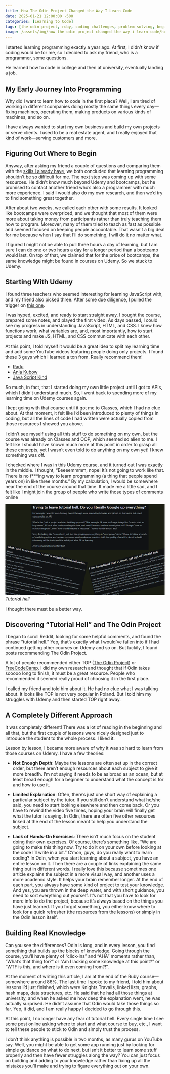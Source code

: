 ```yaml
---
title: How The Odin Project Changed the Way I Learn Code
date: 2025-01-21 12:00:00 -500
categories: [Learning to Code]
tags: [the odin project, ruby, coding challenges, problem solving, beginner programmer, coding motivation]     # TAG names should always be lowercase
image: /assets/img/how the odin project changed the way i learn code/how the odin project changed the way i learn code.png
---
```


I started learning programming exactly a year ago. At first, I didn’t know if coding would be for me, so I decided to ask my friend, who is a programmer, some questions. 

He learned how to code in college and then at university, eventually landing a job.

## My Early Journey Into Programming

Why did I want to learn how to code in the first place? Well, I am tired of working in different companies doing mostly the same things every day—fixing machines, operating them, making products on various kinds of machines, and so on. 

I have always wanted to start my own business and build my own projects or serve clients. I used to be a real estate agent, and I really enjoyed that kind of work—serving customers and more.

## Figuring Out Where to Begin

Anyway, after asking my friend a couple of questions and comparing them with the [skills I already have](https://codebyblazej.com/posts/why-learning-to-code-is-like-fixing-a-car/), we both concluded that learning programming shouldn’t be so difficult for me. The next step was coming up with some resources. He didn’t know much beyond Udemy and bootcamps, but he promised to contact another friend who’s also a programmer with much more experience. I said I would also do my own research, and then we’d try to find something great together.

After about two weeks, we called each other with some results. It looked like bootcamps were overpriced, and we thought that most of them were more about taking money from participants rather than truly teaching them how to program. Moreover, many of them tried to teach as fast as possible and seemed focused on keeping people accountable. That wasn’t a big deal for me because when I say that I’ll do something, I will do it no matter what.

I figured I might not be able to pull three hours a day of learning, but I am sure I can do one or two hours a day for a longer period than a bootcamp would last. On top of that, we claimed that for the price of bootcamps, the same knowledge might be found in courses on Udemy. So we stuck to Udemy.

## Starting With Udemy

I found three teachers who seemed interesting for learning JavaScript with, and my friend also picked three. After some due diligence, I pulled the trigger on [this one](https://www.udemy.com/course/javascript-the-complete-guide-2020-beginner-advanced/?couponCode=NEWYEARCAREER#instructor-2).

I was hyped, excited, and ready to start straight away. I bought the course, prepared some notes, and played the first video. As days passed, I could see my progress in understanding JavaScript, HTML, and CSS. I knew how functions work, what variables are, and, most importantly, how to start projects and make JS, HTML, and CSS communicate with each other.

At this point, I told myself it would be a great idea to split my learning time and add some YouTube videos featuring people doing only projects. I found these 3 guys which I learned a ton from. Really recommend them!

- [Radu](https://www.youtube.com/@Radu)
- [Ania Kubow](https://www.youtube.com/@aniakubow)
- [Java Script Kind](https://www.youtube.com/@JavaScriptKing)

So much, in fact, that I started doing my own little project until I got to APIs, which I didn’t understand much. So, I went back to spending more of my learning time on Udemy courses again.

I kept going with that course until it got me to Classes, which I had no clue about. At that moment, it felt like I’d been introduced to plenty of things in coding, but all the lines of code I had written were actually copied from those resources I showed you above. 

I didn’t see myself using all this stuff to do something on my own, but the course was already on Classes and OOP, which seemed so alien to me. I felt like I should have known much more at this point in order to grasp all these concepts, yet I wasn’t even told to do anything on my own yet! I knew something was off.

I checked where I was in this Udemy course, and it turned out I was exactly in the middle. I thought, “Eeeeemmmm, nope! It’s not going to work like that. There is no f***ing way to learn programming (a thing that people spend years on) in like three months.” By my calculation, I would be somewhere near the end of the course around that time.
It made me a little sad, and I felt like I might join the group of people who write those types of comments online 

![tutorial-hell](/assets/img/how%20the%20odin%20project%20changed%20the%20way%20i%20learn%20code/tutorial%20hell%20comments.png)_Tutorial hell_

I thought there must be a better way.

## Discovering “Tutorial Hell” and The Odin Project

I began to scroll Reddit, looking for some helpful comments, and found the phrase “tutorial hell.” Yep, that’s exactly what I would’ve fallen into if I had continued getting other courses on Udemy and so on. But luckily, I found posts recommending The Odin Project.

A lot of people recommended either TOP ([The Odin Project](https://www.theodinproject.com/dashboard)) or [FreeCodeCamp](https://www.freecodecamp.org/). I did my own research and thought that if Odin takes sooooo long to finish, it must be a great resource. People who recommended it seemed really proud of choosing it in the first place.

I called my friend and told him about it. He had no clue what I was talking about. It looks like TOP is not very popular in Poland. But I told him my struggles with Udemy and then started TOP right away.

## A Completely Different Approach

It was completely different! There was a lot of reading in the beginning and all that, but the first couple of lessons were nicely designed just to introduce the student to the whole process. I liked it.

Lesson by lesson, I became more aware of why it was so hard to learn from those courses on Udemy. I have a few theories:

- **Not Enough Depth**: 
Maybe the lessons are often set up in the correct order, but there aren’t enough resources about each subject to give it more breadth. I’m not saying it needs to be as broad as an ocean, but at least broad enough for a beginner to understand what the concept is for and how to use it.

- **Limited Explanation**:
Often, there’s just one short way of explaining a particular subject by the tutor. If you still don’t understand what he/she said, you need to start looking elsewhere and then come back. Or you have to rewind the video five times, hoping your brain will finally get what the tutor is saying. In Odin, there are often five other resources linked at the end of the lesson meant to help you understand the subject.

- **Lack of Hands-On Exercises**:
There isn’t much focus on the student doing their own exercises. Of course, there’s something like, “We are going to make this thing now. Try to do it on your own before looking at the code I’ll write in a bit.” C’mon, guys, do you really want to learn coding?
In Odin, when you start learning about a subject, you have an entire lesson on it. Then there are a couple of links explaining the same thing but in different words. I really love this because sometimes one article explains the subject in a more visual way, and another uses a more academic style. It helps your brain remember longer. At the end of each part, you always have some kind of project to test your knowledge. And yes, you are thrown in the deep water, and with short guidance, you need to sort everything out yourself.
It’s not that you have to look for more info to do the project, because it’s always based on the things you have just learned. If you forgot something, you either know where to look for a quick refresher (the resources from the lessons) or simply in the Odin lesson itself.

## Building Real Knowledge

Can you see the differences? Odin is long, and in every lesson, you find something that builds up the blocks of knowledge. Going through the course, you’ll have plenty of “click-ins” and “AHA” moments rather than, “What’s that thing for?” or “Am I lacking some knowledge at this point?” or “WTF is this, and where is it even coming from?!”.

At the moment of writing this article, I am at the end of the Ruby course—somewhere around 86%. The last time I spoke to my friend, I told him about lessons I’d just finished, which were Knights Travails, linked lists, graphs, hash maps, data structures, etc. He said that he had all those things at university, and when he asked me how deep the explanation went, he was actually surprised. He didn’t assume that Odin would take those things so far. Yep, it did, and I am really happy I decided to go through this.

At this point, I no longer have any fear of tutorial hell. Every single time I see some post online asking where to start and what course to buy, etc., I want to tell these people to stick to Odin and simply trust the process. 

I don’t think anything is possible in two months, as many gurus on YouTube say. Well, you might be able to get some app running just by looking for simple guidance on what to do next, but isn’t it better to learn some stuff properly and then have fewer struggles along the way? You can just focus on building and adding to your knowledge rather than fixing up all the mistakes you’ll make and trying to figure everything out on your own.
